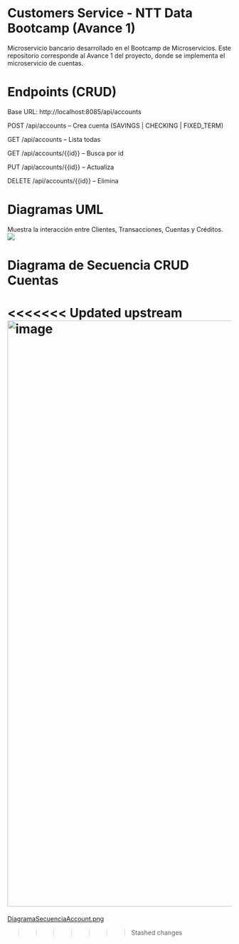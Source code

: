 # Customers Service - NTT Data Bootcamp (Avance 1)

Microservicio bancario desarrollado en el Bootcamp de Microservicios.
Este repositorio corresponde al Avance 1 del proyecto, donde se implementa el microservicio de cuentas.


# Endpoints (CRUD)

Base URL: http://localhost:8085/api/accounts

POST /api/accounts – Crea cuenta (SAVINGS | CHECKING | FIXED_TERM)

GET /api/accounts – Lista todas

GET /api/accounts/{{id}} – Busca por id

PUT /api/accounts/{{id}} – Actualiza

DELETE /api/accounts/{{id}} – Elimina


# Diagramas UML
Muestra la interacción entre Clientes, Transacciones, Cuentas y Créditos.
![](https://github.com/user-attachments/assets/288b7378-24f4-4be6-97f2-167f06baee26)



# Diagrama de Secuencia CRUD Cuentas

<<<<<<< Updated upstream
<img width="981" height="1315" alt="image" src="https://github.com/user-attachments/assets/0e064823-14be-482d-917a-35402bed412f" />
=======
[DiagramaSecuenciaAccount.png](Diagramas/DiagramaSecuenciaAccount.png)

>>>>>>> Stashed changes
